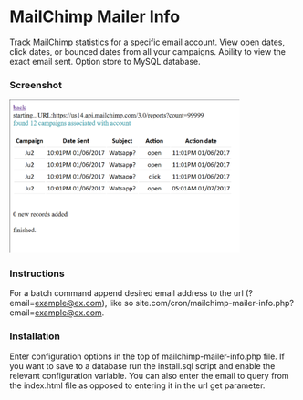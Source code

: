 # MailChimp Mailer Info
Track MailChimp statistics for a specific email account.
View open dates, click dates, or bounced dates from all your campaigns.
Ability to view the exact email sent.
Option store to MySQL database.

### Screenshot
<img src="https://github.com/Jujhar/mailchimp-mailer-info/blob/master/screenshot-1.png" alt="screenshot" style="width: 80%;"/>

### Instructions
For a batch command append desired email address to the url (?email=example@ex.com),
like so site.com/cron/mailchimp-mailer-info.php?email=example@ex.com.

### Installation
Enter configuration options in the top of mailchimp-mailer-info.php file.
If you want to save to a database run the install.sql script and enable the relevant configuration  variable.
You can also enter the email to query from the index.html file as opposed to entering it in the url get parameter.